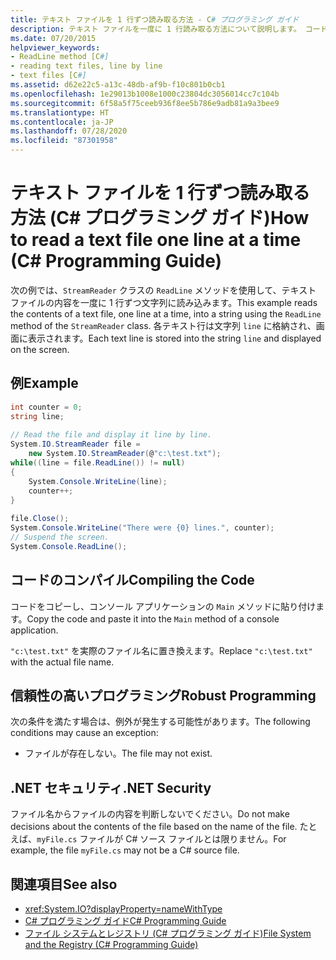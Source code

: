 ```yaml
---
title: テキスト ファイルを 1 行ずつ読み取る方法 - C# プログラミング ガイド
description: テキスト ファイルを一度に 1 行読み取る方法について説明します。 コード例を参照し、使用可能なその他のリソースを確認します。
ms.date: 07/20/2015
helpviewer_keywords:
- ReadLine method [C#]
- reading text files, line by line
- text files [C#]
ms.assetid: d62e22c5-a13c-48db-af9b-f10c801b0cb1
ms.openlocfilehash: 1e29013b1008e1000c23804dc3056014cc7c104b
ms.sourcegitcommit: 6f58a5f75ceeb936f8ee5b786e9adb81a9a3bee9
ms.translationtype: HT
ms.contentlocale: ja-JP
ms.lasthandoff: 07/28/2020
ms.locfileid: "87301958"
---
```

# <a name="how-to-read-a-text-file-one-line-at-a-time-c-programming-guide"></a><span data-ttu-id="ff410-104">テキスト ファイルを 1 行ずつ読み取る方法 (C# プログラミング ガイド)</span><span class="sxs-lookup"><span data-stu-id="ff410-104">How to read a text file one line at a time (C# Programming Guide)</span></span>
<span data-ttu-id="ff410-105">次の例では、`StreamReader` クラスの `ReadLine` メソッドを使用して、テキスト ファイルの内容を一度に 1 行ずつ文字列に読み込みます。</span><span class="sxs-lookup"><span data-stu-id="ff410-105">This example reads the contents of a text file, one line at a time, into a string using the `ReadLine` method of the `StreamReader` class.</span></span> <span data-ttu-id="ff410-106">各テキスト行は文字列 `line` に格納され、画面に表示されます。</span><span class="sxs-lookup"><span data-stu-id="ff410-106">Each text line is stored into the string `line` and displayed on the screen.</span></span>  
  
## <a name="example"></a><span data-ttu-id="ff410-107">例</span><span class="sxs-lookup"><span data-stu-id="ff410-107">Example</span></span>  
  
```csharp
int counter = 0;  
string line;  
  
// Read the file and display it line by line.  
System.IO.StreamReader file =
    new System.IO.StreamReader(@"c:\test.txt");  
while((line = file.ReadLine()) != null)  
{  
    System.Console.WriteLine(line);  
    counter++;  
}  
  
file.Close();  
System.Console.WriteLine("There were {0} lines.", counter);  
// Suspend the screen.  
System.Console.ReadLine();  
```  
  
## <a name="compiling-the-code"></a><span data-ttu-id="ff410-108">コードのコンパイル</span><span class="sxs-lookup"><span data-stu-id="ff410-108">Compiling the Code</span></span>  
 <span data-ttu-id="ff410-109">コードをコピーし、コンソール アプリケーションの `Main` メソッドに貼り付けます。</span><span class="sxs-lookup"><span data-stu-id="ff410-109">Copy the code and paste it into the `Main` method of a console application.</span></span>  
  
 <span data-ttu-id="ff410-110">`"c:\test.txt"` を実際のファイル名に置き換えます。</span><span class="sxs-lookup"><span data-stu-id="ff410-110">Replace `"c:\test.txt"` with the actual file name.</span></span>  
  
## <a name="robust-programming"></a><span data-ttu-id="ff410-111">信頼性の高いプログラミング</span><span class="sxs-lookup"><span data-stu-id="ff410-111">Robust Programming</span></span>  
 <span data-ttu-id="ff410-112">次の条件を満たす場合は、例外が発生する可能性があります。</span><span class="sxs-lookup"><span data-stu-id="ff410-112">The following conditions may cause an exception:</span></span>  
  
- <span data-ttu-id="ff410-113">ファイルが存在しない。</span><span class="sxs-lookup"><span data-stu-id="ff410-113">The file may not exist.</span></span>  
  
## <a name="net-security"></a><span data-ttu-id="ff410-114">.NET セキュリティ</span><span class="sxs-lookup"><span data-stu-id="ff410-114">.NET Security</span></span>  
 <span data-ttu-id="ff410-115">ファイル名からファイルの内容を判断しないでください。</span><span class="sxs-lookup"><span data-stu-id="ff410-115">Do not make decisions about the contents of the file based on the name of the file.</span></span> <span data-ttu-id="ff410-116">たとえば、`myFile.cs` ファイルが C# ソース ファイルとは限りません。</span><span class="sxs-lookup"><span data-stu-id="ff410-116">For example, the file `myFile.cs` may not be a C# source file.</span></span>  
  
## <a name="see-also"></a><span data-ttu-id="ff410-117">関連項目</span><span class="sxs-lookup"><span data-stu-id="ff410-117">See also</span></span>

- <xref:System.IO?displayProperty=nameWithType>
- [<span data-ttu-id="ff410-118">C# プログラミング ガイド</span><span class="sxs-lookup"><span data-stu-id="ff410-118">C# Programming Guide</span></span>](../index.md)
- [<span data-ttu-id="ff410-119">ファイル システムとレジストリ (C# プログラミング ガイド)</span><span class="sxs-lookup"><span data-stu-id="ff410-119">File System and the Registry (C# Programming Guide)</span></span>](./index.md)

